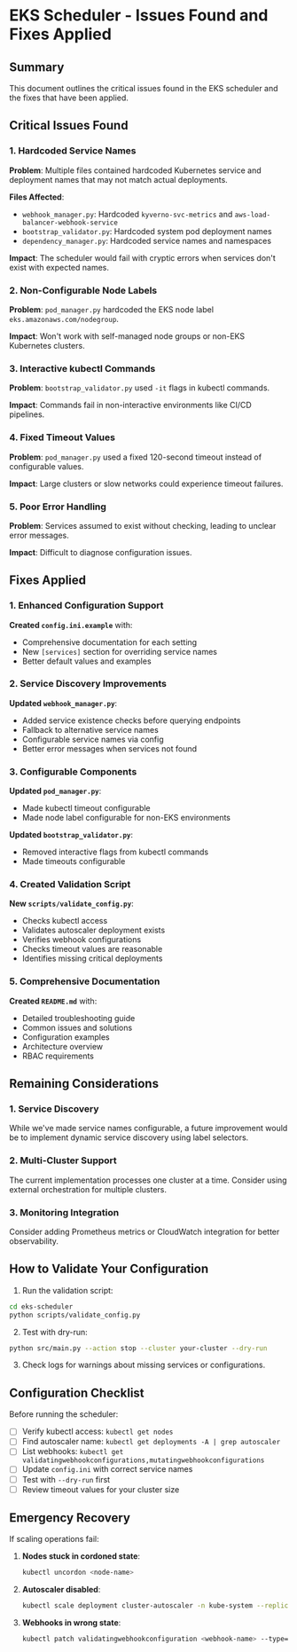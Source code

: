 # EKS Scheduler - Issues Found and Fixes Applied

## Summary

This document outlines the critical issues found in the EKS scheduler and the fixes that have been applied.

## Critical Issues Found

### 1. Hardcoded Service Names

**Problem**: Multiple files contained hardcoded Kubernetes service and deployment names that may not match actual deployments.

**Files Affected**:
- `webhook_manager.py`: Hardcoded `kyverno-svc-metrics` and `aws-load-balancer-webhook-service`
- `bootstrap_validator.py`: Hardcoded system pod deployment names
- `dependency_manager.py`: Hardcoded service names and namespaces

**Impact**: The scheduler would fail with cryptic errors when services don't exist with expected names.

### 2. Non-Configurable Node Labels

**Problem**: `pod_manager.py` hardcoded the EKS node label `eks.amazonaws.com/nodegroup`.

**Impact**: Won't work with self-managed node groups or non-EKS Kubernetes clusters.

### 3. Interactive kubectl Commands

**Problem**: `bootstrap_validator.py` used `-it` flags in kubectl commands.

**Impact**: Commands fail in non-interactive environments like CI/CD pipelines.

### 4. Fixed Timeout Values

**Problem**: `pod_manager.py` used a fixed 120-second timeout instead of configurable values.

**Impact**: Large clusters or slow networks could experience timeout failures.

### 5. Poor Error Handling

**Problem**: Services assumed to exist without checking, leading to unclear error messages.

**Impact**: Difficult to diagnose configuration issues.

## Fixes Applied

### 1. Enhanced Configuration Support

**Created `config.ini.example`** with:
- Comprehensive documentation for each setting
- New `[services]` section for overriding service names
- Better default values and examples

### 2. Service Discovery Improvements

**Updated `webhook_manager.py`**:
- Added service existence checks before querying endpoints
- Fallback to alternative service names
- Configurable service names via config
- Better error messages when services not found

### 3. Configurable Components

**Updated `pod_manager.py`**:
- Made kubectl timeout configurable
- Made node label configurable for non-EKS environments

**Updated `bootstrap_validator.py`**:
- Removed interactive flags from kubectl commands
- Made timeouts configurable

### 4. Created Validation Script

**New `scripts/validate_config.py`**:
- Checks kubectl access
- Validates autoscaler deployment exists
- Verifies webhook configurations
- Checks timeout values are reasonable
- Identifies missing critical deployments

### 5. Comprehensive Documentation

**Created `README.md`** with:
- Detailed troubleshooting guide
- Common issues and solutions
- Configuration examples
- Architecture overview
- RBAC requirements

## Remaining Considerations

### 1. Service Discovery
While we've made service names configurable, a future improvement would be to implement dynamic service discovery using label selectors.

### 2. Multi-Cluster Support
The current implementation processes one cluster at a time. Consider using external orchestration for multiple clusters.

### 3. Monitoring Integration
Consider adding Prometheus metrics or CloudWatch integration for better observability.

## How to Validate Your Configuration

1. Run the validation script:
```bash
cd eks-scheduler
python scripts/validate_config.py
```

2. Test with dry-run:
```bash
python src/main.py --action stop --cluster your-cluster --dry-run
```

3. Check logs for warnings about missing services or configurations.

## Configuration Checklist

Before running the scheduler:

- [ ] Verify kubectl access: `kubectl get nodes`
- [ ] Find autoscaler name: `kubectl get deployments -A | grep autoscaler`
- [ ] List webhooks: `kubectl get validatingwebhookconfigurations,mutatingwebhookconfigurations`
- [ ] Update `config.ini` with correct service names
- [ ] Test with `--dry-run` first
- [ ] Review timeout values for your cluster size

## Emergency Recovery

If scaling operations fail:

1. **Nodes stuck in cordoned state**:
   ```bash
   kubectl uncordon <node-name>
   ```

2. **Autoscaler disabled**:
   ```bash
   kubectl scale deployment cluster-autoscaler -n kube-system --replicas=1
   ```

3. **Webhooks in wrong state**:
   ```bash
   kubectl patch validatingwebhookconfiguration <webhook-name> --type='json' -p='[{"op": "replace", "path": "/webhooks/0/failurePolicy", "value": "Fail"}]'
   ```